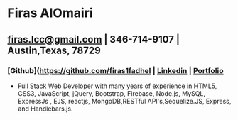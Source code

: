 # Firas AlOmairi
## firas.lcc@gmail.com | 346-714-9107 | Austin,Texas, 78729
### [Github](https://github.com/firas1fadhel | [Linkedin](https://www.linkedin.com/in/firas-alomairi-b8ba5784/) | [Portfolio](https://firas1fadhel.github.io/Portfolio/)

* Full Stack Web Developer  with many years of experience in HTML5, CSS3, JavaScript, jQuery, Bootstrap, Firebase, Node.js, MySQL, ExpressJs , EJS, reactjs, MongoDB,RESTful API's,Sequelize.JS, Express, and Handlebars.js.

